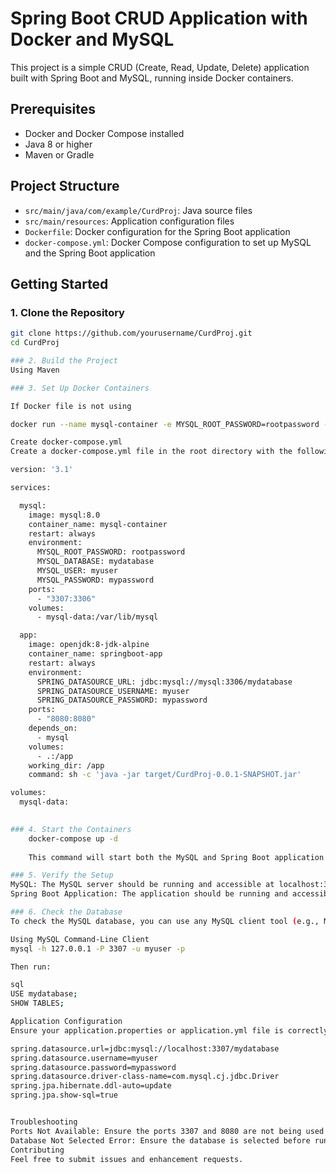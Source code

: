 # Spring Boot CRUD Application with Docker and MySQL

This project is a simple CRUD (Create, Read, Update, Delete) application built with Spring Boot and MySQL, running inside Docker containers.

## Prerequisites

- Docker and Docker Compose installed
- Java 8 or higher
- Maven or Gradle

## Project Structure

- `src/main/java/com/example/CurdProj`: Java source files
- `src/main/resources`: Application configuration files
- `Dockerfile`: Docker configuration for the Spring Boot application
- `docker-compose.yml`: Docker Compose configuration to set up MySQL and the Spring Boot application

## Getting Started

### 1. Clone the Repository

```bash
git clone https://github.com/yourusername/CurdProj.git
cd CurdProj

### 2. Build the Project
Using Maven

### 3. Set Up Docker Containers

If Docker file is not using

docker run --name mysql-container -e MYSQL_ROOT_PASSWORD=rootpassword -e MYSQL_DATABASE=mydatabase -e MYSQL_USER=myuser -e MYSQL_PASSWORD=mypassword -p 3307:3306 -d mysql:latest

Create docker-compose.yml
Create a docker-compose.yml file in the root directory with the following content:

version: '3.1'

services:

  mysql:
    image: mysql:8.0
    container_name: mysql-container
    restart: always
    environment:
      MYSQL_ROOT_PASSWORD: rootpassword
      MYSQL_DATABASE: mydatabase
      MYSQL_USER: myuser
      MYSQL_PASSWORD: mypassword
    ports:
      - "3307:3306"
    volumes:
      - mysql-data:/var/lib/mysql

  app:
    image: openjdk:8-jdk-alpine
    container_name: springboot-app
    restart: always
    environment:
      SPRING_DATASOURCE_URL: jdbc:mysql://mysql:3306/mydatabase
      SPRING_DATASOURCE_USERNAME: myuser
      SPRING_DATASOURCE_PASSWORD: mypassword
    ports:
      - "8080:8080"
    depends_on:
      - mysql
    volumes:
      - .:/app
    working_dir: /app
    command: sh -c 'java -jar target/CurdProj-0.0.1-SNAPSHOT.jar'

volumes:
  mysql-data:

  
### 4. Start the Containers
	docker-compose up -d
	
	This command will start both the MySQL and Spring Boot application containers.

### 5. Verify the Setup
MySQL: The MySQL server should be running and accessible at localhost:3307.
Spring Boot Application: The application should be running and accessible at http://localhost:8080.

### 6. Check the Database
To check the MySQL database, you can use any MySQL client tool (e.g., MySQL Workbench, DBeaver, command-line client).

Using MySQL Command-Line Client
mysql -h 127.0.0.1 -P 3307 -u myuser -p

Then run:

sql
USE mydatabase;
SHOW TABLES;

Application Configuration
Ensure your application.properties or application.yml file is correctly configured:

spring.datasource.url=jdbc:mysql://localhost:3307/mydatabase
spring.datasource.username=myuser
spring.datasource.password=mypassword
spring.datasource.driver-class-name=com.mysql.cj.jdbc.Driver
spring.jpa.hibernate.ddl-auto=update
spring.jpa.show-sql=true


Troubleshooting
Ports Not Available: Ensure the ports 3307 and 8080 are not being used by other applications.
Database Not Selected Error: Ensure the database is selected before running any SQL queries.
Contributing
Feel free to submit issues and enhancement requests.
